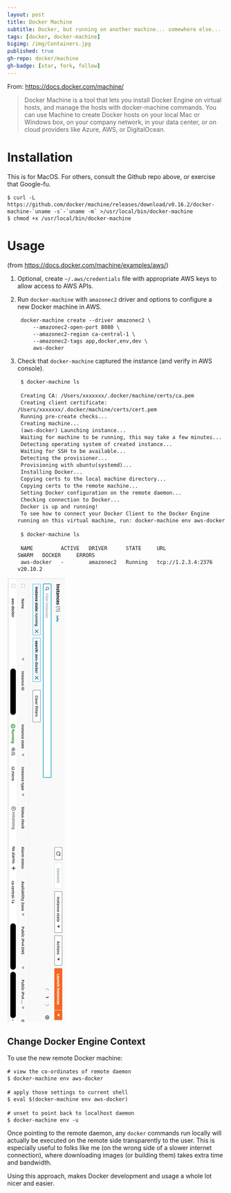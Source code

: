 ```yaml
---
layout: post
title: Docker Machine
subtitle: Docker, but running on another machine... somewhere else...
tags: [docker, docker-machine]
bigimg: /img/Containers.jpg
published: true
gh-repo: docker/machine
gh-badge: [star, fork, follow]
---
```


From: https://docs.docker.com/machine/

> Docker Machine is a tool that lets you install Docker Engine on virtual hosts, and manage the hosts with docker-machine commands. You can use Machine to create Docker hosts on your local Mac or Windows box, on your company network, in your data center, or on cloud providers like Azure, AWS, or DigitalOcean.

# Installation
This is for MacOS.  For others, consult the Github repo above, or exercise that Google-fu.

    $ curl -L https://github.com/docker/machine/releases/download/v0.16.2/docker-machine-`uname -s`-`uname -m` >/usr/local/bin/docker-machine
    $ chmod +x /usr/local/bin/docker-machine

# Usage
(from https://docs.docker.com/machine/examples/aws/)

1. Optional, create `~/.aws/credentials` file with appropriate AWS keys to allow access to AWS APIs.
1. Run `docker-machine` with `amazonec2` driver and options to configure a new Docker machine in AWS.

        docker-machine create --driver amazonec2 \
            --amazonec2-open-port 8080 \
            --amazonec2-region ca-central-1 \
            --amazonec2-tags app,docker,env,dev \
            aws-docker

1. Check that `docker-machine` captured the instance (and verify in AWS console).
        
        $ docker-machine ls

        Creating CA: /Users/xxxxxxx/.docker/machine/certs/ca.pem
        Creating client certificate: /Users/xxxxxxx/.docker/machine/certs/cert.pem
        Running pre-create checks...
        Creating machine...
        (aws-docker) Launching instance...
        Waiting for machine to be running, this may take a few minutes...
        Detecting operating system of created instance...
        Waiting for SSH to be available...
        Detecting the provisioner...
        Provisioning with ubuntu(systemd)...
        Installing Docker...
        Copying certs to the local machine directory...
        Copying certs to the remote machine...
        Setting Docker configuration on the remote daemon...
        Checking connection to Docker...
        Docker is up and running!
        To see how to connect your Docker Client to the Docker Engine running on this virtual machine, run: docker-machine env aws-docker

        $ docker-machine ls

        NAME         ACTIVE   DRIVER      STATE     URL                       SWARM   DOCKER     ERRORS
        aws-docker   -        amazonec2   Running   tcp://1.2.3.4:2376                v20.10.2

![ec2-console](/assets/img/machine/ec2.png)

## Change Docker Engine Context
To use the new remote Docker machine:

    # view the co-ordinates of remote daemon
    $ docker-machine env aws-docker

    # apply those settings to current shell
    $ eval $(docker-machine env aws-docker)

    # unset to point back to localhost daemon
    $ docker-machine env -u

Once pointing to the remote daemon, any `docker` commands run locally will actually be executed on the remote side transparently to the user. This is especially useful to folks like me (on the wrong side of a slower internet connection), where downloading images (or building them) takes extra time and bandwidth.

Using this approach, makes Docker development and usage a whole lot nicer and easier.

